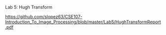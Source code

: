 Lab 5: Hugh Transform

https://github.com/slopez63/CSE107-Introduction_To_Image_Processing/blob/master/Lab5/HughTransformReport.pdf
